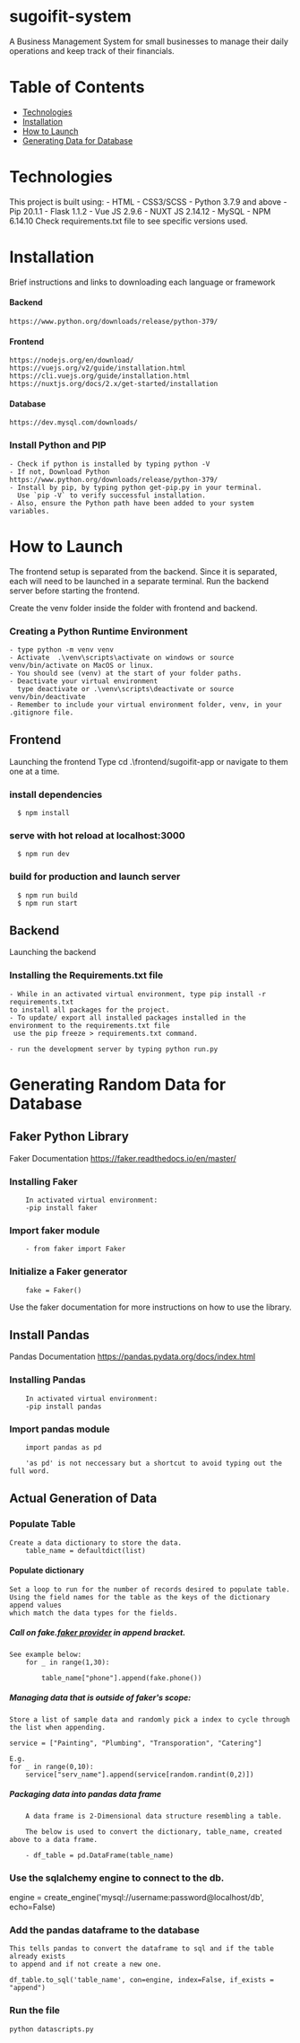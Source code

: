 # sugoifit-system

A Business Management System for small businesses to manage their 
daily operations and keep track of their financials. 

# Table of Contents 
    
- [Technologies](#technologies)
- [Installation](#installation)
- [How to Launch](#how-to-launch)
- [Generating Data for Database](#generating-data-for-database)


# Technologies
This project is built using: 
    - HTML 
    - CSS3/SCSS
    - Python 3.7.9 and above
    - Pip 20.1.1
    - Flask 1.1.2
    - Vue JS 2.9.6
    - NUXT JS 2.14.12
    - MySQL 
    - NPM 6.14.10
   Check requirements.txt file to see specific versions used. 

# Installation 
Brief instructions and links to downloading each language or framework

#### Backend
    https://www.python.org/downloads/release/python-379/

#### Frontend
    https://nodejs.org/en/download/
    https://vuejs.org/v2/guide/installation.html
    https://cli.vuejs.org/guide/installation.html
    https://nuxtjs.org/docs/2.x/get-started/installation

#### Database
    https://dev.mysql.com/downloads/


### Install Python and PIP
    - Check if python is installed by typing python -V
    - If not, Download Python https://www.python.org/downloads/release/python-379/
    - Install by pip, by typing python get-pip.py in your terminal. 
      Use `pip -V` to verify successful installation. 
    - Also, ensure the Python path have been added to your system variables.

# How to Launch

The frontend setup is separated from the backend. Since it is separated, each will need to be launched in a separate terminal. Run the backend server before starting the frontend.


Create the venv folder inside the folder with frontend and backend.

### Creating a Python Runtime Environment
    - type python -m venv venv 
    - Activate  .\venv\scripts\activate on windows or source venv/bin/activate on MacOS or linux.
    - You should see (venv) at the start of your folder paths.
    - Deactivate your virtual environment 
      type deactivate or .\venv\scripts\deactivate or source venv/bin/deactivate
    - Remember to include your virtual environment folder, venv, in your .gitignore file.
    

## Frontend
Launching the frontend 
  Type cd .\frontend/sugoifit-app or navigate to them one at a time. 
  
  ### install dependencies
      $ npm install

  ### serve with hot reload at localhost:3000
      $ npm run dev

  ### build for production and launch server
      $ npm run build
      $ npm run start

## Backend
Launching the backend
### Installing the Requirements.txt file 
    - While in an activated virtual environment, type pip install -r requirements.txt
    to install all packages for the project. 
    - To update/ export all installed packages installed in the environment to the requirements.txt file
     use the pip freeze > requirements.txt command.
     
    - run the development server by typing python run.py



# Generating Random Data for Database

## Faker Python Library
Faker Documentation
  https://faker.readthedocs.io/en/master/

### Installing Faker 
        In activated virtual environment:
        -pip install faker 

### Import faker module
        - from faker import Faker

### Initialize a Faker generator
        fake = Faker()

Use the faker documentation for more instructions on how to use the library. 

## Install Pandas 
Pandas Documentation 
    https://pandas.pydata.org/docs/index.html

### Installing Pandas
        In activated virtual environment:
        -pip install pandas

### Import pandas module
        
        import pandas as pd 

        'as pd' is not neccessary but a shortcut to avoid typing out the full word. 


## Actual Generation of Data

### Populate Table

    Create a data dictionary to store the data. 
        table_name = defaultdict(list)


#### Populate dictionary 
    Set a loop to run for the number of records desired to populate table.
    Using the field names for the table as the keys of the dictionary append values 
    which match the data types for the fields. 

##### Call on fake.[faker provider]() in append bracket. 
    See example below:
        for _ in range(1,30):
    
            table_name["phone"].append(fake.phone())

##### Managing data that is outside of faker's scope: 

    Store a list of sample data and randomly pick a index to cycle through the list when appending. 

    service = ["Painting", "Plumbing", "Transporation", "Catering"]
    
    E.g.
    for _ in range(0,10):
        service["serv_name"].append(service[random.randint(0,2)])

##### Packaging data into pandas data frame
        A data frame is 2-Dimensional data structure resembling a table. 

        The below is used to convert the dictionary, table_name, created above to a data frame. 

        - df_table = pd.DataFrame(table_name)


### Use the sqlalchemy engine to connect to the db. 
engine = create_engine('mysql://username:password@localhost/db', echo=False)

### Add the pandas dataframe to the database
    This tells pandas to convert the dataframe to sql and if the table already exists
    to append and if not create a new one. 

    df_table.to_sql('table_name', con=engine, index=False, if_exists = "append")

### Run the file 

    python datascripts.py


